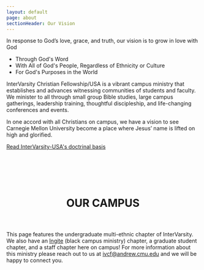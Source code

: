 ```yaml
---
layout: default
page: about
sectionHeader: Our Vision
---
```

In response to God’s love, grace, and truth, our vision is to grow in love with God

 - Through God's Word
 - With All of God's People, Regardless of Ethnicity or Culture
 - For God's Purposes in the World

InterVarsity Christian Fellowship/USA is a vibrant campus ministry that establishes and advances witnessing communities of students and faculty. We minister to all through small group Bible studies, large campus gatherings, leadership training, thoughtful discipleship, and life-changing conferences and events.

In one accord with all Christians on campus, we have a vision to see Carnegie Mellon University become a place where Jesus’ name is lifted on high and glorified.

<a href="https://intervarsity.org/about-us/what-we-believe" target="_blank">Read InterVarsity-USA's doctrinal basis</a>

<br/><br/><br/><br/>
<header class="section-header">
	<h1>OUR CAMPUS</h1>
</header>

<p>
This page features the undergraduate multi-ethnic chapter of InterVarsity. We also have an <a href="http://bcm.intervarsity.org/">Ingite</a> (black campus ministry) chapter, a graduate student chapter, and a staff chapter here on campus! For more information about this ministry please reach out to us at <a href="mailto:ivcf@andrew.cmu.edu">ivcf@andrew.cmu.edu</a> and we will be happy to connect you.
</p>
